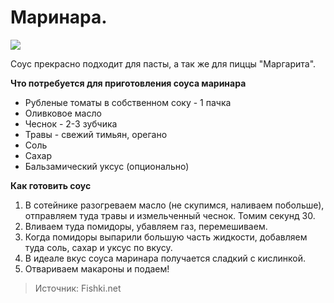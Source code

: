 # Маринара.
![](/images/Kulinar/Sous/sousy_k_makaronam_004.jpg)

Соус прекрасно подходит для пасты, а так же для пиццы "Маргарита".

**Что потребуется для приготовления соуса маринара**

- Рубленые томаты в собственном соку - 1 пачка
- Оливковое масло
- Чеснок - 2-3 зубчика
- Травы - свежий тимьян, орегано
- Соль
- Сахар
- Бальзамический уксус (опционально)

**Как готовить соус**

1. В сотейнике разогреваем масло (не скупимся, наливаем побольше), отправляем туда травы и измельченный чеснок. Томим секунд 30.
2. Вливаем туда помидоры, убавляем газ, перемешиваем.
3. Когда помидоры выпарили большую часть жидкости, добавляем туда соль, сахар и уксус по вкусу.
4. В идеале вкус соуса маринара получается сладкий с кислинкой.
5. Отвариваем макароны и подаем!

> Источник: Fishki.net
